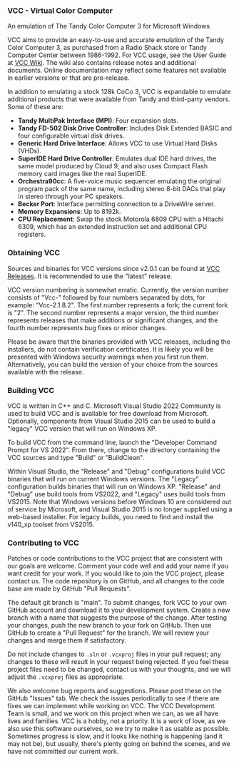 ### VCC - Virtual Color Computer

An emulation of The Tandy Color Computer 3 for Microsoft Windows

VCC aims to provide an easy-to-use and accurate emulation of the Tandy Color Computer 3, as purchased from a Radio Shack store or Tandy Computer Center between 1986-1992. For VCC usage, see the User Guide at [VCC Wiki](https://github.com/VCCE/VCC/wiki). The wiki also contains release notes and additional documents. Online documentation may reflect some features not available in earlier versions or that are pre-release.

In addition to emulating a stock 128k CoCo 3, VCC is expandable to emulate additional products that were available from Tandy and third-party vendors. Some of these are:

- **Tandy MultiPak Interface (MPI)**: Four expansion slots.
- **Tandy FD-502 Disk Drive Controller**: Includes Disk Extended BASIC and four configurable virtual disk drives.
- **Generic Hard Drive Interface**: Allows VCC to use Virtual Hard Disks (VHDs).
- **SuperIDE Hard Drive Controller**: Emulates dual IDE hard drives, the same model produced by Cloud 9, and also uses Compact Flash memory card images like the real SuperIDE.
- **Orchestra90cc**: A five-voice music sequencer emulating the original program pack of the same name, including stereo 8-bit DACs that play in stereo through your PC speakers.
- **Becker Port**: Interface permitting connection to a DriveWire server.
- **Memory Expansions**: Up to 8192k.
- **CPU Replacement**: Swap the stock Motorola 6809 CPU with a Hitachi 6309, which has an extended instruction set and additional CPU registers.

### Obtaining VCC

Sources and binaries for VCC versions since v2.0.1 can be found at [VCC Releases](https://github.com/VCCE/VCC/releases). It is recommended to use the "latest" release.

VCC version numbering is somewhat erratic. Currently, the version number consists of "Vcc-" followed by four numbers separated by dots, for example: "Vcc-2.1.8.2". The first number represents a fork; the current fork is "2". The second number represents a major version, the third number represents releases that make additions or significant changes, and the fourth number represents bug fixes or minor changes.

Please be aware that the binaries provided with VCC releases, including the installers, do not contain verification certificates. It is likely you will be presented with Windows security warnings when you first run them. Alternatively, you can build the version of your choice from the sources available with the release.

### Building VCC

VCC is written in C++ and C. Microsoft Visual Studio 2022 Community is used to build VCC and is available for free download from Microsoft. Optionally, components from Visual Studio 2015 can be used to build a "legacy" VCC version that will run on Windows XP.

To build VCC from the command line, launch the "Developer Command Prompt for VS 2022". From there, change to the directory containing the VCC sources and type "Build" or "BuildClean".

Within Visual Studio, the "Release" and "Debug" configurations build VCC binaries that will run on current Windows versions. The "Legacy" configuration builds binaries that will run on Windows XP. "Release" and "Debug" use build tools from VS2022, and "Legacy" uses build tools from VS2015. Note that Windows versions before Windows 10 are considered out of service by Microsoft, and Visual Studio 2015 is no longer supplied using a web-based installer. For legacy builds, you need to find and install the v140_xp toolset from VS2015.

### Contributing to VCC

Patches or code contributions to the VCC project that are consistent with our goals are welcome. Comment your code well and add your name if you want credit for your work. If you would like to join the VCC project, please contact us. The code repository is on GitHub, and all changes to the code base are made by GitHub "Pull Requests".

The default git branch is "main". To submit changes, fork VCC to your own GitHub account and download it to your development system. Create a new branch with a name that suggests the purpose of the change. After testing your changes, push the new branch to your fork on GitHub. Then use GitHub to create a "Pull Request" for the branch. We will review your changes and merge them if satisfactory.

Do not include changes to `.sln` or `.vcxproj` files in your pull request; any changes to these will result in your request being rejected. If you feel these project files need to be changed, contact us with your thoughts, and we will adjust the `.vcxproj` files as appropriate.

We also welcome bug reports and suggestions. Please post these on the GitHub "Issues" tab. We check the issues periodically to see if there are fixes we can implement while working on VCC. The VCC Development Team is small, and we work on this project when we can, as we all have lives and families. VCC is a hobby, not a priority. It is a work of love, as we also use this software ourselves, so we try to make it as usable as possible. Sometimes progress is slow, and it looks like nothing is happening (and it may not be), but usually, there's plenty going on behind the scenes, and we have not committed our current work.

